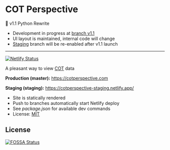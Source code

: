 # COT Perspective

🐍 v1.1 Python Rewrite
- Development in progress at [branch v1.1][branch1_1]
- UI layout is maintained, internal code will change
- [Staging][stagingSite] branch will be re-enabled after v1.1 launch

---

[![Netlify Status](https://api.netlify.com/api/v1/badges/b4a03d51-90a1-4789-b88b-4c49dad945db/deploy-status)](https://app.netlify.com/sites/cotperspective/deploys)

A pleasant way to view [COT][cot] data

**Production (master):** https://cotperspective.com

**Staging (staging):** https://cotperspective-staging.netlify.app/

- Site is statically rendered
- Push to branches automatically start Netlify deploy
- See _package.json_ for available dev commands
- License: [MIT][mit]

[branch1_1]: https://github.com/hd-o/cotperspective/tree/v1.1-python-rewrite
[stagingSite]: https://cotperspective-staging.netlify.app/
[cot]: https://www.cftc.gov/MarketReports/CommitmentsofTraders/index.htm
[mit]: ./LICENSE

## License

[![FOSSA Status](https://app.fossa.com/api/projects/git%2Bgithub.com%2Fhd-o%2Fcotperspective.svg?type=large)](https://app.fossa.com/projects/git%2Bgithub.com%2Fhd-o%2Fcotperspective?ref=badge_large)
